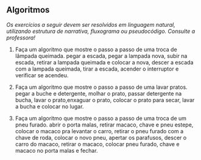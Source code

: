 ## Algoritmos

_Os exercícios a seguir devem ser resolvidos em linguagem natural, utilizando estrutura de narrativa, fluxograma ou pseudocódigo. Consulte a professora!_

1. Faça um algoritmo que mostre o passo a passo de uma troca de lâmpada queimada.
pegar a escada, pegar a lampada nova, subir na escada, retirar a lampada queimada e colocar a nova, descer a escada com a lampada queimada, tirar a escada, acender o interruptor e verificar se acendeu.

2. Faça um algoritmo que mostre o passo a passo de uma lavar pratos.
pegar a buche e detergente, molhar o prato, passar detergente na bucha, lavar o prato,enxaguar o prato, colocar o prato para secar, lavar a bucha e colocar no lugar.

3. Faça um algoritmo que mostre o passo a passo de uma troca de um pneu furado.
abrir o porta malas, retirar macaco, chave e pneu estepe, colocar o macaco pra levantar o carro, retirar o pneu furado com a chave de roda, colocar o novo pneu, apertar os parafusos, descer o carro do macaco, retirar o macaco, colocar pneu furado, chave e macaco no porta malas e fechar.

